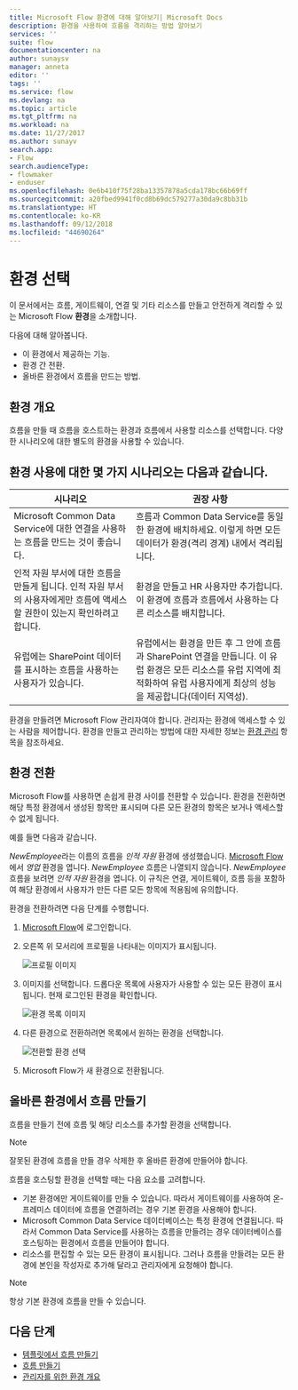 ```yaml
---
title: Microsoft Flow 환경에 대해 알아보기| Microsoft Docs
description: 환경을 사용하여 흐름을 격리하는 방법 알아보기
services: ''
suite: flow
documentationcenter: na
author: sunaysv
manager: anneta
editor: ''
tags: ''
ms.service: flow
ms.devlang: na
ms.topic: article
ms.tgt_pltfrm: na
ms.workload: na
ms.date: 11/27/2017
ms.author: sunayv
search.app:
- Flow
search.audienceType:
- flowmaker
- enduser
ms.openlocfilehash: 0e6b410f75f28ba13357878a5cda178bc66b69ff
ms.sourcegitcommit: a20fbed9941f0cd8b69dc579277a30da9c8bb31b
ms.translationtype: HT
ms.contentlocale: ko-KR
ms.lasthandoff: 09/12/2018
ms.locfileid: "44690264"
---
```

# <a name="choosing-an-environment"></a>환경 선택

이 문서에서는 흐름, 게이트웨이, 연결 및 기타 리소스를 만들고 안전하게 격리할 수 있는 Microsoft Flow **환경**을 소개합니다.

다음에 대해 알아봅니다.

* 이 환경에서 제공하는 기능.
* 환경 간 전환.
* 올바른 환경에서 흐름을 만드는 방법.

## <a name="environments-overview"></a>환경 개요

흐름을 만들 때 흐름을 호스트하는 환경과 흐름에서 사용할 리소스를 선택합니다. 다양한 시나리오에 대한 별도의 환경을 사용할 수 있습니다.

## <a name="here-are-a-few-scenarios-for-using-environments"></a>환경 사용에 대한 몇 가지 시나리오는 다음과 같습니다.

시나리오|권장 사항
-----|-----
Microsoft Common Data Service에 대한 연결을 사용하는 흐름을 만드는 것이 좋습니다.|흐름과 Common Data Service를 동일한 환경에 배치하세요. 이렇게 하면 모든 데이터가 환경(격리 경계) 내에서 격리됩니다.
인적 자원 부서에 대한 흐름을 만들게 됩니다. 인적 자원 부서의 사용자에게만 흐름에 액세스할 권한이 있는지 확인하려고 합니다.|환경을 만들고 HR 사용자만 추가합니다. 이 환경에 흐름과 흐름에서 사용하는 다른 리소스를 배치합니다.
유럽에는 SharePoint 데이터를 표시하는 흐름을 사용하는 사용자가 있습니다.|유럽에서는 환경을 만든 후 그 안에 흐름과 SharePoint 연결을 만듭니다. 이 유럽 환경은 모든 리소스를 유럽 지역에 최적화하여 유럽 사용자에게 최상의 성능을 제공합니다(데이터 지역성).

환경을 만들려면 Microsoft Flow 관리자여야 합니다. 관리자는 환경에 액세스할 수 있는 사람을 제어합니다. 환경을 만들고 관리하는 방법에 대한 자세한 정보는 [환경 관리](environments-overview-admin.md) 항목을 참조하세요.

## <a name="switching-environments"></a>환경 전환

Microsoft Flow를 사용하면 손쉽게 환경 사이를 전환할 수 있습니다. 환경을 전환하면 해당 특정 환경에서 생성된 항목만 표시되며 다른 모든 환경의 항목은 보거나 액세스할 수 없게 됩니다.

예를 들면 다음과 같습니다.

*NewEmployee*라는 이름의 흐름을 *인적 자원* 환경에 생성했습니다. [Microsoft Flow](https://flow.microsoft.com)에서 *영업* 환경을 엽니다. *NewEmployee* 흐름은 나열되지 않습니다. *NewEmployee* 흐름을 보려면 *인적 자원* 환경을 엽니다. 이 규칙은 연결, 게이트웨이, 흐름 등을 포함하여 해당 환경에서 사용자가 만든 다른 모든 항목에 적용됨에 유의합니다.

환경을 전환하려면 다음 단계를 수행합니다.

1. [Microsoft Flow](https://flow.microsoft.com)에 로그인합니다.
1. 오른쪽 위 모서리에 프로필을 나타내는 이미지가 표시됩니다.

   ![프로필 이미지](./media/environments-overview-maker/default-environment.png)

1. 이미지를 선택합니다. 드롭다운 목록에 사용자가 사용할 수 있는 모든 환경이 표시됩니다. 현재 로그인된 환경을 확인합니다.

   ![환경 목록 이미지](./media/environments-overview-maker/all-environments.png)
1. 다른 환경으로 전환하려면 목록에서 원하는 환경을 선택합니다.

   ![전환할 환경 선택](./media/environments-overview-maker/select-europe.png)
1. Microsoft Flow가 새 환경으로 전환됩니다.

## <a name="create-flows-in-the-right-environment"></a>올바른 환경에서 흐름 만들기

흐름을 만들기 전에 흐름 및 해당 리소스를 추가할 환경을 선택합니다.

> [!NOTE]
> 잘못된 환경에 흐름을 만들 경우 삭제한 후 올바른 환경에 만들어야 합니다.

흐름을 호스팅할 환경을 선택할 때는 다음 요소를 고려합니다.

* 기본 환경에만 게이트웨이를 만들 수 있습니다. 따라서 게이트웨이를 사용하여 온-프레미스 데이터에 흐름을 연결하려는 경우 기본 환경을 사용해야 합니다.
* Microsoft Common Data Service 데이터베이스는 특정 환경에 연결됩니다. 따라서 Common Data Service를 사용하는 흐름을 만들려는 경우 데이터베이스를 호스팅하는 환경에서 흐름을 만들어야 합니다.
* 리소스를 편집할 수 있는 모든 환경이 표시됩니다. 그러나 흐름을 만들려는 모든 환경에 본인을 작성자로 추가해 달라고 관리자에게 요청해야 합니다.

> [!NOTE]
> 항상 기본 환경에 흐름을 만들 수 있습니다.

## <a name="next-steps"></a>다음 단계

* [템플릿에서 흐름 만들기](get-started-logic-template.md)
* [흐름 만들기](get-started-logic-flow.md)
* [관리자를 위한 환경 개요](environments-overview-admin.md)
